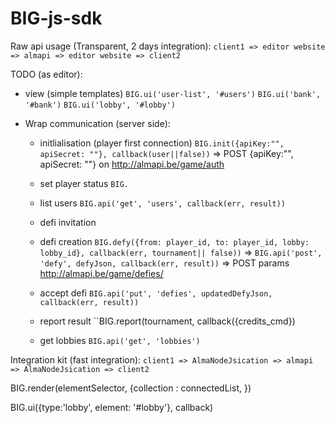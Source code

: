 BIG-js-sdk
==========

Raw api usage (Transparent, 2 days integration):
``client1 => editor website => almapi => editor website => client2``

TODO (as editor):
- view (simple templates)
    ``BIG.ui('user-list', '#users')``
    ``BIG.ui('bank', '#bank')``
    ``BIG.ui('lobby', '#lobby')``

- Wrap communication (server side):

    - initlialisation (player first connection)
       ``BIG.init({apiKey:"", apiSecret: ""}, callback(user||false))`` 
        => POST {apiKey:"", apiSecret: ""} on http://almapi.be/game/auth

    - set player status
        ``BIG.``

    - list users
        ``BIG.api('get', 'users', callback(err, result))``
    
    - defi invitation
        
    - defi creation
        ``BIG.defy({from: player_id, to: player_id, lobby: lobby_id}, callback(err, tournament|| false))``
        => ``BIG.api('post', 'defy', defyJson, callback(err, result))`` 
        => POST params http://almapi.be/game/defies/
        
    - accept defi
        ``BIG.api('put', 'defies', updatedDefyJson, callback(err, result))``
        
    - report result
        ``BIG.report(tournament, callback({credits_cmd})
        
    - get lobbies
        ``BIG.api('get', 'lobbies')``
    


Integration kit (fast integration):
``client1 => AlmaNodeJsication => almapi => AlmaNodeJsication => client2``

BIG.render(elementSelector, {collection : connectedList, })

BIG.ui({type:'lobby', element: '#lobby'}, callback) 

